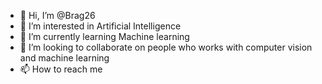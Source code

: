 - 👋 Hi, I’m @Brag26
- 👀 I’m interested in Artificial Intelligence
- 🌱 I’m currently learning Machine learning 
- 💞️ I’m looking to collaborate on people who works with computer vision and machine learning
- 📫 How to reach me 

<!---
Brag26/Brag26 is a ✨ special ✨ repository because its `README.md` (this file) appears on your GitHub profile.
You can click the Preview link to take a look at your changes.
--->
